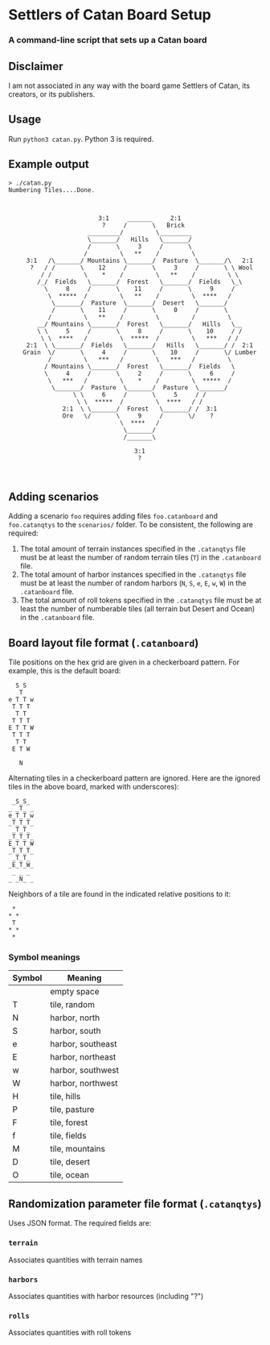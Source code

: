 # Settlers of Catan Board Setup
### A command-line script that sets up a Catan board

## Disclaimer
I am not associated in any way with the board game Settlers of Catan, its
creators, or its publishers.

## Usage
Run `python3 catan.py`. Python 3 is required.

## Example output
```
> ./catan.py
Numbering Tiles....Done.
                                                                         
                                                                         
                                                                         
                         3:1     _______     2:1                         
                          ?     /       \   Brick                        
                      _________/         \_________                      
                      \_______/   Hills   \_______/                      
                      /       \     3     /       \                      
                     /         \   **    /         \                     
     3:1   /\_______/ Mountains \_______/  Pasture  \_______/\   2:1     
      ?   / /       \    12     /       \     3     /       \ \ Wool     
         / /         \    *    /         \   **    /         \ \         
        /_/  Fields   \_______/  Forest   \_______/  Fields   \_\        
          \     8     /       \    11     /       \     9     /          
           \  *****  /         \   **    /         \  ****   /           
            \_______/  Pasture  \_______/  Desert   \_______/            
            /       \    11     /       \     0     /       \            
           /         \   **    /         \         /         \           
        __/ Mountains \_______/  Forest   \_______/   Hills   \__        
        \ \     5     /       \     8     /       \    10     / /        
         \ \  ****   /         \  *****  /         \   ***   / /         
     2:1  \ \_______/  Fields   \_______/   Hills   \_______/ /  2:1     
    Grain  \/       \     4     /       \    10     /       \/ Lumber    
           /         \   ***   /         \   ***   /         \           
          / Mountains \_______/  Forest   \_______/  Fields   \          
          \     4     /       \     2     /       \     6     /          
           \   ***   /         \    *    /         \  *****  /           
            \_______/  Pasture  \_______/  Pasture  \_______/            
                  \ \     6     /       \     5     / /                  
                   \ \  *****  /         \  ****   / /                   
               2:1  \ \_______/  Forest   \_______/ /  3:1               
               Ore   \/       \     9     /       \/    ?                
                               \  ****   /                               
                                \_______/                                
                                /_______\                                
                                                                         
                                   3:1                                   
                                    ?                                    
                                                                         
                                                                         
```

## Adding scenarios
Adding a scenario `foo` requires adding files `foo.catanboard` and 
`foo.catanqtys` to the `scenarios/` folder. To be consistent, the following are 
required:
1. The total amount of terrain instances specified in the `.catanqtys` file must
   be at least the number of random terrain tiles (`T`) in the `.catanboard` file.
2. The total amount of harbor instances specified in the `.catanqtys` file must
   be at least the number of random harbors (`N`, `S`, `e`, `E`, `w`, `W`) in the
   `.catanboard` file.
3. The total amount of roll tokens specified in the `.catanqtys` file must be
   at least the number of numberable tiles (all terrain but Desert and Ocean) in
   the `.catanboard` file.

## Board layout file format (`.catanboard`)
Tile positions on the hex grid are given in a checkerboard pattern.
For example, this is the default board:
```
  S S
   T
e T T w
 T T T
  T T
 T T T
E T T W
 T T T
  T T
 E T W

   N
```
Alternating tiles in a checkerboard pattern are ignored. Here are the
ignored tiles in the above board, marked with underscores):
```
 _S_S_ 
_ _T_ _
e_T_T_w
_T_T_T_
 _T_T_ 
_T_T_T_
E_T_T_W
_T_T_T_
 _T_T_ 
_E_T_W_
 _ _ _ 
_ _N_ _
```
Neighbors of a tile are found in the indicated relative positions to it:
```
 *
* *
 T
* *
 *
```
### Symbol meanings
|Symbol|Meaning          |
|------|-----------------|
|      |empty space      |
|T     |tile, random     |
|N     |harbor, north    |
|S     |harbor, south    |
|e     |harbor, southeast|
|E     |harbor, northeast|
|w     |harbor, southwest|
|W     |harbor, northwest|
|H     |tile, hills      |
|P     |tile, pasture    |
|F     |tile, forest     |
|f     |tile, fields     |
|M     |tile, mountains  |
|D     |tile, desert     |
|O     |tile, ocean      |

## Randomization parameter file format (`.catanqtys`)
Uses JSON format. The required fields are:
### `terrain`
Associates quantities with terrain names
### `harbors`
Associates quantities with harbor resources (including "?")
### `rolls`
Associates quantities with roll tokens

